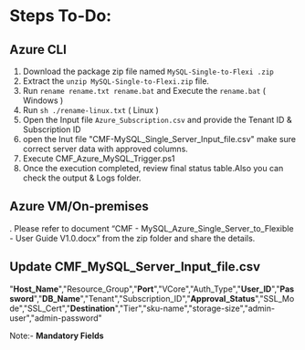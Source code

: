 # Steps To-Do:

## Azure CLI
1.	Download the package zip file named `MySQL-Single-to-Flexi .zip`
2.	Extract the `unzip MySQL-Single-to-Flexi.zip` file.
3.	Run `rename rename.txt rename.bat` and Execute the `rename.bat` ( Windows ) 
4. 	Run `sh ./rename-linux.txt` ( Linux )
5.	Open the Input file `Azure_Subscription.csv` and provide the Tenant ID & Subscription ID 
6.	open the Inut file "CMF-MySQL_Single_Server_Input_file.csv" make sure correct server data with approved columns.
7. 	Execute CMF_Azure_MySQL_Trigger.ps1
8.	Once the execution completed, review final status table.Also you can check the output & Logs folder.

## Azure VM/On-premises
. Please refer to document “CMF - MySQL_Azure_Single_Server_to_Flexible - User Guide V1.0.docx” from the zip folder and share the details.

## Update CMF_MySQL_Server_Input_file.csv 
 "**Host_Name**","Resource_Group","**Port**","VCore","Auth_Type","**User_ID**","**Password**","**DB_Name**","Tenant","Subscription_ID","**Approval_Status**","SSL_Mode","SSL_Cert","**Destination**","Tier","sku-name","storage-size","admin-user","admin-password"


 Note:- **Mandatory Fields** 


